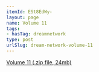 ```yaml
---
itemId: ESt8EdWy-
layout: page
name: Volume 11
tags:
- hasTag: dreamnetwork
type: post
urlSlug: dream-network-volume-11
---
```

<a href="../files/Volume_11.zip" download>Volume 11 (.zip file, 24mb)</a>